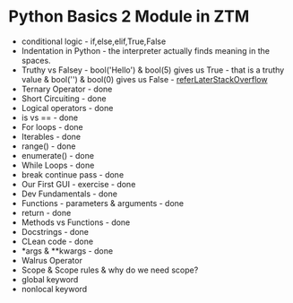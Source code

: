 # Python Basics 2 Module in ZTM

- conditional logic - if,else,elif,True,False
- Indentation in Python - the interpreter actually finds meaning in the spaces.
- Truthy vs Falsey - bool('Hello') & bool(5) gives us True - that is a truthy value & bool('') & bool(0) gives us
  False - [referLaterStackOverflow](https://stackoverflow.com/questions/39983695/what-is-truthy-and-falsy-how-is-it-different-from-true-and-false)
- Ternary Operator - done
- Short Circuiting - done
- Logical operators - done
- is vs == - done
- For loops - done
- Iterables - done
- range() - done
- enumerate() - done
- While Loops - done
- break continue pass - done
- Our First GUI - exercise - done
- Dev Fundamentals - done
- Functions - parameters & arguments - done
- return - done
- Methods vs Functions - done
- Docstrings - done
- CLean code - done
- \*args & \*\*kwargs - done
- Walrus Operator
- Scope & Scope rules & why do we need scope?
- global keyword
- nonlocal keyword

